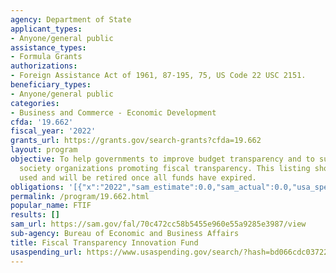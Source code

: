 ```yaml
---
agency: Department of State
applicant_types:
- Anyone/general public
assistance_types:
- Formula Grants
authorizations:
- Foreign Assistance Act of 1961, 87-195, 75, US Code 22 USC 2151.
beneficiary_types:
- Anyone/general public
categories:
- Business and Commerce - Economic Development
cfda: '19.662'
fiscal_year: '2022'
grants_url: https://grants.gov/search-grants?cfda=19.662
layout: program
objective: To help governments to improve budget transparency and to support civil
  society organizations promoting fiscal transparency. This listing should not be
  used and will be retired once all funds have expired.
obligations: '[{"x":"2022","sam_estimate":0.0,"sam_actual":0.0,"usa_spending_actual":0.0},{"x":"2023","sam_estimate":0.0,"sam_actual":0.0,"usa_spending_actual":866326.0},{"x":"2024","sam_estimate":0.0,"sam_actual":0.0,"usa_spending_actual":0.0}]'
permalink: /program/19.662.html
popular_name: FTIF
results: []
sam_url: https://sam.gov/fal/70c472cc58b5455e960e55a9285e3987/view
sub-agency: Bureau of Economic and Business Affairs
title: Fiscal Transparency Innovation Fund
usaspending_url: https://www.usaspending.gov/search/?hash=bd066cdc037227fe82693fb0d3915680
---
```

